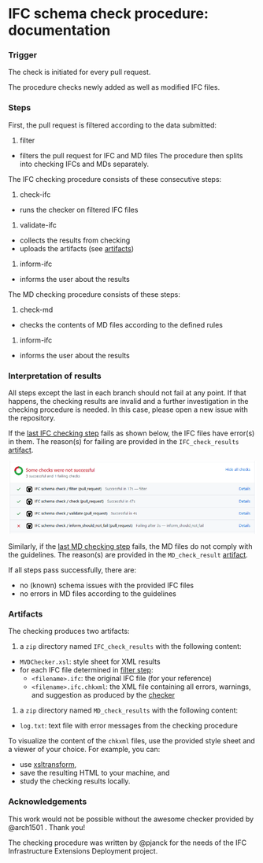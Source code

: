 # IFC schema check procedure: documentation

### Trigger

The check is initiated for every pull request.

The procedure checks newly added as well as modified IFC files.

### Steps

First, the pull request is filtered according to the data submitted:
1. <a name="filter"></a> filter
  - filters the pull request for IFC and MD files
The procedure then splits into checking IFCs and MDs separately.

The IFC checking procedure consists of these consecutive steps:
1. <a name="check"></a> check-ifc
  - runs the checker on filtered IFC files
1. <a name="validate"></a> validate-ifc
  - collects the results from checking
  - uploads the artifacts (see [artifacts](#Artifacts))
1. <a name="last"></a> inform-ifc
  - informs the user about the results

The MD checking procedure consists of these steps:
1. <a name="md"></a> check-md
  - checks the contents of MD files according to the defined rules
1. <a name="last-md"></a> inform-ifc
  - informs the user about the results

### Interpretation of results

All steps except the last in each branch should not fail at any point.
If that happens, the checking results are invalid and a further investigation in the checking procedure is needed.
In this case, please open a new issue with the repository.

If the [last IFC checking step](#last) fails as shown below, the IFC files have error(s) in them.
The reason(s) for failing are provided in the `IFC_check_results` [artifact](#Artifacts).

![](./screen_dump_schema_check_fail.png)

Similarly, if the [last MD checking step](#last-md) fails, the MD files do not comply with the guidelines.
The reason(s) are provided in the `MD_check_result` [artifact](#Artifacts).

If all steps pass successfully, there are:
- no (known) schema issues with the provided IFC files
- no errors in MD files according to the guidelines

### Artifacts

The checking produces two artifacts:
1. a `zip` directory named `IFC_check_results` with the following content:
- `MVDChecker.xsl`: style sheet for XML results
- for each IFC file determined in [filter step](#filter):
  - `<filename>.ifc`: the original IFC file (for your reference)
  - `<filename>.ifc.chkxml`: the XML file containing all errors, warnings, and suggestion as produced by the [checker](#check)
1. a `zip` directory named `MD_check_results` with the following content:
- `log.txt`: text file with error messages from the checking procedure

To visualize the content of the `chkxml` files, use the provided style sheet and a viewer of your choice.
For example, you can:
- use [xsltransform](http://xsltransform.net/), 
- save the resulting HTML to your machine, and 
- study the checking results locally.


### Acknowledgements

This work would not be possible without the awesome checker provided by @arch1501 . Thank you!

The checking procedure was written by @pjanck for the needs of the IFC Infrastructure Extensions Deployment project.
